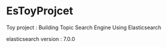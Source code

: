 # EsToyProjcet
Toy project : Building Topic Search Engine Using Elasticsearch

elasticsearch version : 7.0.0
